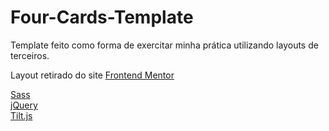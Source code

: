 # Four-Cards-Template
Template feito como forma de exercitar minha prática utilizando layouts de terceiros.

Layout retirado do site <a href="https://www.frontendmentor.io/challenges/four-card-feature-section-weK1eFYK">Frontend Mentor</a>

<a href="https://sass-lang.com/">Sass</a> <br />
<a href="https://jquery.com/">jQuery</a> <br />
<a href="https://gijsroge.github.io/tilt.js/">Tilt.js</a> 

